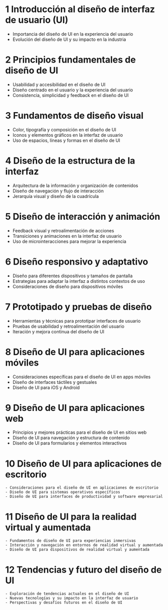 # 1 Introducción al diseño de interfaz de usuario (UI)
-  Importancia del diseño de UI en la experiencia del usuario
-  Evolución del diseño de UI y su impacto en la industria

# 2 Principios fundamentales de diseño de UI
-  Usabilidad y accesibilidad en el diseño de UI
-  Diseño centrado en el usuario y la experiencia del usuario
-  Consistencia, simplicidad y feedback en el diseño de UI

# 3 Fundamentos de diseño visual
-  Color, tipografía y composición en el diseño de UI
-  Iconos y elementos gráficos en la interfaz de usuario
-  Uso de espacios, líneas y formas en el diseño de UI

# 4 Diseño de la estructura de la interfaz
-  Arquitectura de la información y organización de contenidos
-  Diseño de navegación y flujo de interacción
-  Jerarquía visual y diseño de la cuadrícula

# 5 Diseño de interacción y animación
-  Feedback visual y retroalimentación de acciones
-  Transiciones y animaciones en la interfaz de usuario
-  Uso de microinteracciones para mejorar la experiencia

# 6 Diseño responsivo y adaptativo
-  Diseño para diferentes dispositivos y tamaños de pantalla
-  Estrategias para adaptar la interfaz a distintos contextos de uso
-  Consideraciones de diseño para dispositivos móviles

# 7 Prototipado y pruebas de diseño
-  Herramientas y técnicas para prototipar interfaces de usuario
-  Pruebas de usabilidad y retroalimentación del usuario
-  Iteración y mejora continua del diseño de UI

# 8 Diseño de UI para aplicaciones móviles
-  Consideraciones específicas para el diseño de UI en apps móviles
-  Diseño de interfaces táctiles y gestuales
-  Diseño de UI para iOS y Android

# 9 Diseño de UI para aplicaciones web
-  Principios y mejores prácticas para el diseño de UI en sitios web
-  Diseño de UI para navegación y estructura de contenido
-  Diseño de UI para formularios y elementos interactivos

# 10 Diseño de UI para aplicaciones de escritorio
    - Consideraciones para el diseño de UI en aplicaciones de escritorio
    - Diseño de UI para sistemas operativos específicos
    - Diseño de UI para interfaces de productividad y software empresarial

# 11 Diseño de UI para la realidad virtual y aumentada
    - Fundamentos de diseño de UI para experiencias inmersivas
    - Interacción y navegación en entornos de realidad virtual y aumentada
    - Diseño de UI para dispositivos de realidad virtual y aumentada

# 12 Tendencias y futuro del diseño de UI
    - Exploración de tendencias actuales en el diseño de UI
    - Nuevas tecnologías y su impacto en la interfaz de usuario
    - Perspectivas y desafíos futuros en el diseño de UI
